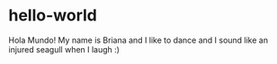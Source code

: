 # hello-world

Hola Mundo! My name is Briana and I like to dance and I sound like an injured seagull when I laugh :)
